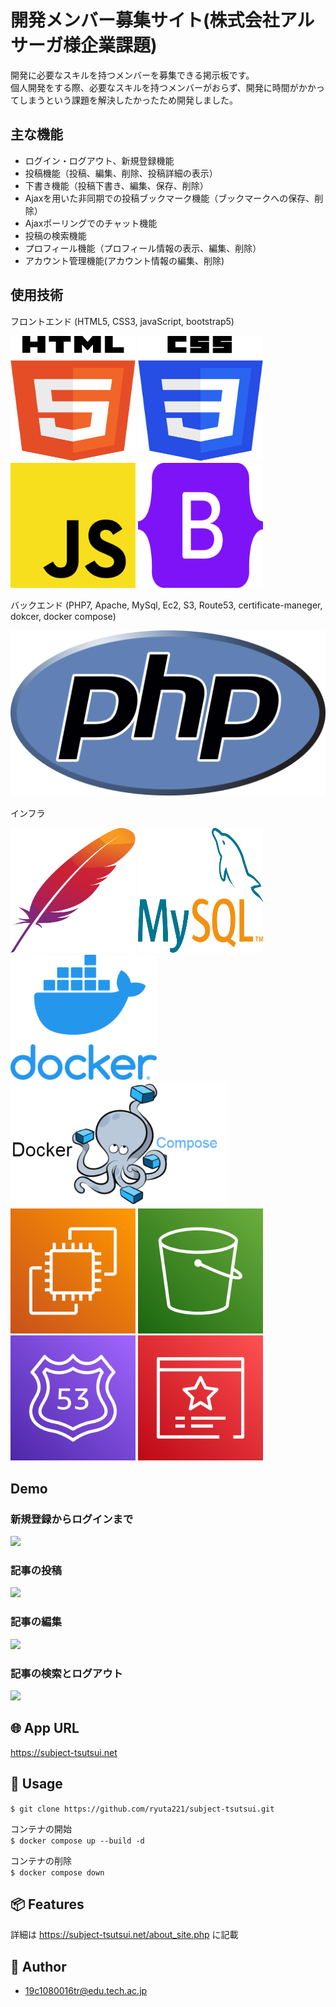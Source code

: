 # 開発メンバー募集サイト(株式会社アルサーガ様企業課題)
開発に必要なスキルを持つメンバーを募集できる掲示板です。<br>
個人開発をする際、必要なスキルを持つメンバーがおらず、開発に時間がかかってしまうという課題を解決したかったため開発しました。

## 主な機能
- ログイン・ログアウト、新規登録機能
- 投稿機能（投稿、編集、削除、投稿詳細の表示）
- 下書き機能（投稿下書き、編集、保存、削除）
- Ajaxを用いた非同期での投稿ブックマーク機能（ブックマークへの保存、削除）
- Ajaxポーリングでのチャット機能
- 投稿の検索機能
- プロフィール機能（プロフィール情報の表示、編集、削除）
- アカウント管理機能(アカウント情報の編集、削除)


## 使用技術

<div >
    <p class="fs-4">フロントエンド (HTML5, CSS3, javaScript, bootstrap5)<br></p>
    <div class="d-flex">
        <img src="./images/html-5.svg" width="200" height="200"> 
        <img src="./images/css-3.svg"width="200" height="200"> 
        <img src="./images/javascript.svg" width="200" height="200"> 
        <img src="./images/bootstrap.svg" width="200" height="200"> 
    </div>
</div>
<div >
    <p class="fs-4">バックエンド (PHP7, Apache, MySql, Ec2, S3, Route53, certificate-maneger, dokcer, docker compose)<br></p>
    <div class="d-flex">
        <img src="./images/php.svg">
    </div>
    <p>インフラ</p>
    <img src="./images/apache.svg"width="200" height="200"> 
    <img src="./images/mysql.svg" width="200" height="200"><br>
    <img src="./images/docker.png" height="200">
    <img src="./images/docker-compose.png" height="200"> <br>
    <img src="./images/aws-ec2.svg" width="200" height="200"> 
    <img src="./images/aws-s3.svg" width="200" height="200">
    <img src="./images/aws-route53.svg" width="200" height="200">
    <img src="./images/aws-certificate-manager.svg" width="200" height="200">
</div>

## Demo
<div>
  <div>
    <h3>新規登録からログインまで</h3>
    <img src="./images/gif/signup_login.gif"> 
  </div>
  
   <div>
    <h3>記事の投稿</h3>
    <img src="./images/gif/post.gif"> 
  </div>
  
  <div>
    <h3>記事の編集</h3>
    <img src="./images/gif/edit_post.gif"> 
  </div>
  <div>
    <h3>記事の検索とログアウト</h3>
    <img src="./images/gif/search.gif"> 
  </div>
  
</div>


## 🌐 App URL
<a href="https://subject-tsutsui.net">https://subject-tsutsui.net</a>

## 💬 Usage  
`$ git clone https://github.com/ryuta221/subject-tsutsui.git`

コンテナの開始  
`$ docker compose up --build -d`

コンテナの削除  
`$ docker compose down`


## 📦 Features
詳細は https://subject-tsutsui.net/about_site.php に記載

## :eyes: Author
- 19c1080016tr@edu.tech.ac.jp
